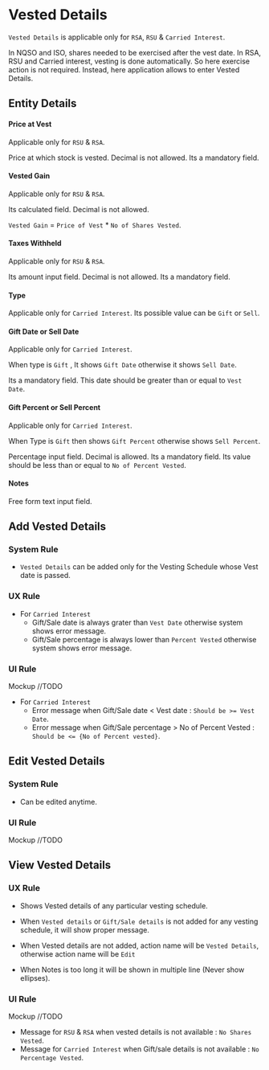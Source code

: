 # Vested Details 

`Vested Details` is applicable only for `RSA`, `RSU` & `Carried Interest`. 

In NQSO and ISO, shares needed to be exercised after the vest date. In RSA, RSU and Carried interest, vesting is done automatically. So here exercise action is not required. Instead, here application allows to enter Vested Details.

## Entity Details

#### Price at Vest

Applicable only for `RSU` & `RSA`.

Price at which stock is vested. Decimal is not allowed. Its a mandatory field.

#### Vested Gain

Applicable only for `RSU` & `RSA`.

Its calculated field. Decimal is not allowed. 

`Vested Gain` = `Price of Vest` * `No of Shares Vested`.

#### Taxes Withheld

Applicable only for `RSU` & `RSA`.

Its amount input field. Decimal is not allowed. Its a mandatory field.

#### Type

Applicable only for `Carried Interest`. Its possible value can be `Gift` or `Sell`.

#### Gift Date or Sell Date

Applicable only for `Carried Interest`.

When type is `Gift` , It shows `Gift Date` otherwise it shows `Sell Date`.

Its a mandatory field. This date should be greater than or equal to `Vest Date`.

#### Gift Percent or Sell Percent

Applicable only for `Carried Interest`.

When Type is `Gift` then shows `Gift Percent` otherwise shows `Sell Percent`.

Percentage input field. Decimal is allowed. Its a mandatory field.  Its value should be less than or equal to `No of Percent Vested`.

#### Notes

Free form text input field.



## Add Vested Details

### System Rule

- `Vested Details` can be added only for the Vesting Schedule whose Vest date is passed.

### UX Rule

- For `Carried Interest`
  - Gift/Sale date is always grater than `Vest Date` otherwise system shows error message.
  - Gift/Sale percentage is always lower than `Percent Vested` otherwise system shows error message.

### UI Rule

Mockup //TODO

- For `Carried Interest`
  - Error message when Gift/Sale date < Vest date : `Should be >= Vest Date`.
  - Error message when Gift/Sale percentage > No of Percent Vested : `Should be <= {No of Percent vested}`.




## Edit Vested Details

### System Rule

- Can be edited anytime.

### UI Rule

Mockup //TODO



## View Vested Details

### UX Rule

- Shows Vested details of any particular vesting schedule.
- When `Vested details` or `Gift/Sale details` is not added for any vesting schedule, it will show proper message.
- When Vested details are not added, action name will be `Vested Details`, otherwise action name will be `Edit`


- When Notes is too long it will be shown in multiple line (Never show ellipses).

### UI Rule

Mockup //TODO

- Message for `RSU` & `RSA` when vested details is not available : `No Shares Vested`.
- Message for `Carried Interest` when Gift/sale details is not available : `No Percentage Vested`. 